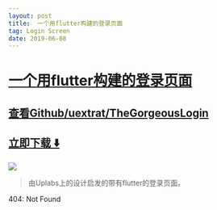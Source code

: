 ```yaml
---
layout: post
title:  一个用flutter构建的登录页面
tag: Login Screen
date: 2019-06-08
---
```


# [一个用flutter构建的登录页面 ](http://github.com/uextrat/TheGorgeousLogin) 



## [查看Github/uextrat/TheGorgeousLogin](http://github.com/uextrat/TheGorgeousLogin)
## [立即下载 ️⬇️ ](https://codeload.github.com/uextrat/TheGorgeousLogin/zip/master) 


 
![](https://flutterawesome.com/content/images/2018/09/The-Gorgeous-Login.jpg)
 
>
> 由Uplabs上的设计启发的带有flutter的登录页面。
>

 
404: Not Found

